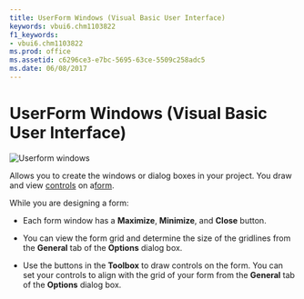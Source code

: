 ```yaml
---
title: UserForm Windows (Visual Basic User Interface)
keywords: vbui6.chm1103822
f1_keywords:
- vbui6.chm1103822
ms.prod: office
ms.assetid: c6296ce3-e7bc-5695-63ce-5509c258adc5
ms.date: 06/08/2017
---
```



# UserForm Windows (Visual Basic User Interface)


![Userform windows](../../../images/userform_ZA01201773.gif)



Allows you to create the windows or dialog boxes in your project. You draw and view [controls](../../Glossary/vbe-glossary.md#control) on a[form](../../Glossary/vbe-glossary.md#form).

While you are designing a form:



- Each form window has a  **Maximize**, **Minimize**, and **Close** button.
    
- You can view the form grid and determine the size of the gridlines from the  **General** tab of the **Options** dialog box.
    
- Use the buttons in the  **Toolbox** to draw controls on the form. You can set your controls to align with the grid of your form from the **General** tab of the **Options** dialog box.
    


